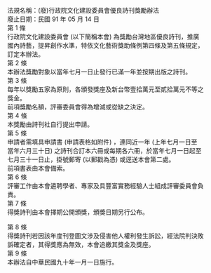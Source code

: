 法規名稱：(廢)行政院文化建設委員會優良詩刊獎勵辦法  
廢止日期：民國 91 年 05 月 14 日  
第 1 條  
行政院文化建設委員會 (以下簡稱本會) 為獎勵台灣地區優良詩刊，推廣  
國內詩藝，提昇創作水準，特依文化藝術獎助條例第四條及第五條規定，  
訂定本辦法。  
第 2 條  
本辦法獎勵對象以當年七月一日止發行已滿一年並按期出版之詩刊。  
第 3 條  
每年以獎勵五家為原則，各頒發獎座及新台幣壹拾萬元至貳拾萬元不等之  
獎金。  
前項獎勵名額，評審委員會得為增減或從缺之決定。  
第 4 條  
本獎勵由詩刊社自行提出申請。  
第 5 條  
申請者需填具申請書 (申請表格如附件) ，連同近一年 (上年七月一日至  
當年六月三十日) 之詩刊合訂本六冊或每期各六冊，於當年七月一日起至  
七月三十一日止，掛號郵寄 (以郵戳為憑) 或逕送本會第二處。  
前項書表由本會備索。  
第 6 條  
評審工作由本會遴聘學者、專家及具豐富實務經驗人士組成評審委員會負  
責。  
第 7 條  
得獎詩刊由本會擇期公開頒獎，頒獎日期另行公布。  


第 8 條  
得獎詩刊若因該年度刊登圖文涉及侵害他人權利發生訴訟，經法院判決敗  
訴確定者，其得獎應為無效，本會追繳其獎金及獎座。  
第 9 條  
本辦法自中華民國九十年一月一日施行。  



